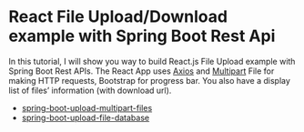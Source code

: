 # React File Upload/Download example with Spring Boot Rest Api

In this tutorial, I will show you way to build React.js File Upload example with Spring Boot Rest APIs. The React App uses [Axios](https://github.com/axios/axios) and [Multipart](https://www.w3.org/Protocols/rfc1341/7_2_Multipart.html) File for making HTTP requests, Bootstrap for progress bar. You also have a display list of files’ information (with download url).

- [spring-boot-upload-multipart-files](spring-boot-upload-multipart-files)
- [spring-boot-upload-file-database](spring-boot-upload-file-database)
